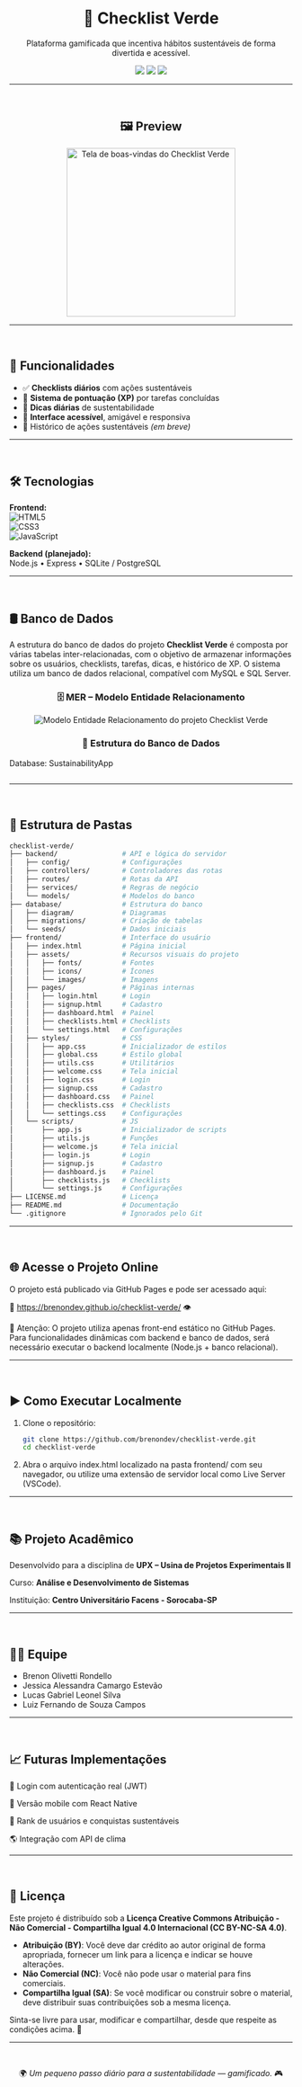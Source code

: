 <h1 align="center">🌱 Checklist Verde</h1>

<p align="center">
  Plataforma gamificada que incentiva hábitos sustentáveis de forma divertida e acessível.
</p>

<p align="center">
  <img src="https://img.shields.io/badge/status-em%20desenvolvimento-green?style=for-the-badge"/>
  <img src="https://img.shields.io/badge/licen%C3%A7a-CC%20BY--NC--SA%204.0-yellow?style=for-the-badge"/>
  <img src="https://img.shields.io/badge/feito%20por-Facens-blue?style=for-the-badge"/>
</p>

---
<br>

<h2 align="center"> 🖼️ Preview </h2>

<p align="center">
  <img
    src="frontend/assets/images/welcome-screen.png"
    alt="Tela de boas-vindas do Checklist Verde"
    width="300"
  />
</p>

---
<br>

## 🚀 Funcionalidades

- ✅ **Checklists diários** com ações sustentáveis
- 🎯 **Sistema de pontuação (XP)** por tarefas concluídas
- 🌿 **Dicas diárias** de sustentabilidade
- 🧩 **Interface acessível**, amigável e responsiva
- 🧠 Histórico de ações sustentáveis *(em breve)*

---
<br>

## 🛠️ Tecnologias

**Frontend:**  
![HTML5](https://img.shields.io/badge/HTML5-E34F26?logo=html5&logoColor=fff&style=flat)  
![CSS3](https://img.shields.io/badge/CSS3-1572B6?logo=css3&logoColor=fff&style=flat)  
![JavaScript](https://img.shields.io/badge/JavaScript-F7DF1E?logo=javascript&logoColor=000&style=flat)

**Backend (planejado):**  
Node.js • Express • SQLite / PostgreSQL

---
<br>

## 🛢️ Banco de Dados

A estrutura do banco de dados do projeto **Checklist Verde** é composta por várias tabelas inter-relacionadas, com o objetivo de armazenar informações sobre os usuários, checklists, tarefas, dicas, e histórico de XP. O sistema utiliza um banco de dados relacional, compatível com MySQL e SQL Server.

<h3 align="center">🗄️ MER – Modelo Entidade Relacionamento</h3>

<p align="center">
  <img
    src="database/diagram/erd_checklist_verde.png"
    alt="Modelo Entidade Relacionamento do projeto Checklist Verde"
    max-width="700"
  />
</p>

<h3 align="center">🎯 Estrutura do Banco de Dados
</h3>

Database: SustainabilityApp

```sql

```

---
<br>

## 📁 Estrutura de Pastas

```bash
checklist-verde/
├── backend/                # API e lógica do servidor
│   ├── config/             # Configurações
│   ├── controllers/        # Controladores das rotas
│   ├── routes/             # Rotas da API
│   ├── services/           # Regras de negócio
│   └── models/             # Modelos do banco
├── database/               # Estrutura do banco
│   ├── diagram/            # Diagramas
│   ├── migrations/         # Criação de tabelas
│   └── seeds/              # Dados iniciais
├── frontend/               # Interface do usuário
│   ├── index.html          # Página inicial
│   ├── assets/             # Recursos visuais do projeto
│   │   ├── fonts/          # Fontes
│   │   ├── icons/          # Ícones
│   │   └── images/         # Imagens
│   ├── pages/              # Páginas internas
│   │   ├── login.html      # Login
│   │   ├── signup.html     # Cadastro
│   │   ├── dashboard.html  # Painel
│   │   ├── checklists.html # Checklists
│   │   └── settings.html   # Configurações
│   ├── styles/             # CSS
│   │   ├── app.css         # Inicializador de estilos
│   │   ├── global.css      # Estilo global
│   │   ├── utils.css       # Utilitários
│   │   ├── welcome.css     # Tela inicial
│   │   ├── login.css       # Login
│   │   ├── signup.css      # Cadastro
│   │   ├── dashboard.css   # Painel
│   │   ├── checklists.css  # Checklists
│   │   └── settings.css    # Configurações
│   └── scripts/            # JS
│       ├── app.js          # Inicializador de scripts
│       ├── utils.js        # Funções
│       ├── welcome.js      # Tela inicial
│       ├── login.js        # Login
│       ├── signup.js       # Cadastro
│       ├── dashboard.js    # Painel
│       ├── checklists.js   # Checklists
│       └── settings.js     # Configurações
├── LICENSE.md              # Licença
├── README.md               # Documentação
└── .gitignore              # Ignorados pelo Git
```

---
<br>

## 🌐 Acesse o Projeto Online

O projeto está publicado via GitHub Pages e pode ser acessado aqui:

🔗 https://brenondev.github.io/checklist-verde/ 👁️

📌 Atenção: O projeto utiliza apenas front-end estático no GitHub Pages. Para funcionalidades dinâmicas com backend e banco de dados, será necessário executar o backend localmente (Node.js + banco relacional).

---
<br>

## ▶️ Como Executar Localmente

1. Clone o repositório:

   ```bash
   git clone https://github.com/brenondev/checklist-verde.git
   cd checklist-verde
   ```

2. Abra o arquivo index.html localizado na pasta frontend/ com seu navegador, ou utilize uma extensão de servidor local como Live Server (VSCode).

---
<br>

## 📚 Projeto Acadêmico

Desenvolvido para a disciplina de **UPX – Usina de Projetos Experimentais II**

Curso: **Análise e Desenvolvimento de Sistemas**

Instituição: **Centro Universitário Facens - Sorocaba-SP**

---
<br>

## 👨‍💻 Equipe

- Brenon Olivetti Rondello
- Jessica Alessandra Camargo Estevão
- Lucas Gabriel Leonel Silva
- Luiz Fernando de Souza Campos

---
<br>

## 📈 Futuras Implementações

🔐 Login com autenticação real (JWT)

📱 Versão mobile com React Native

🧠 Rank de usuários e conquistas sustentáveis

🌎 Integração com API de clima

---
<br>

## 📄 Licença

Este projeto é distribuído sob a **Licença Creative Commons Atribuição - Não Comercial - Compartilha Igual 4.0 Internacional (CC BY-NC-SA 4.0)**.

- **Atribuição (BY)**: Você deve dar crédito ao autor original de forma apropriada, fornecer um link para a licença e indicar se houve alterações.
- **Não Comercial (NC)**: Você não pode usar o material para fins comerciais.
- **Compartilha Igual (SA)**: Se você modificar ou construir sobre o material, deve distribuir suas contribuições sob a mesma licença.

Sinta-se livre para usar, modificar e compartilhar, desde que respeite as condições acima. 💚


---
<br>

<p align="center">🌍<i> Um pequeno passo diário para a sustentabilidade — gamificado. </i>🎮</p>